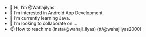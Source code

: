 - 👋 Hi, I’m @Wahajilyas
- 👀 I’m interested in Android App Development.
- 🌱 I’m currently learning Java.
- 💞️ I’m looking to collaborate on ...
- 📫 How to reach me (insta/@wahaji_ilyas) (tt/@wahajilyas2000)

<!---
Wahajilyas/Wahajilyas is a ✨ special ✨ repository because its `README.md` (this file) appears on your GitHub profile.
You can click the Preview link to take a look at your changes.
--->
